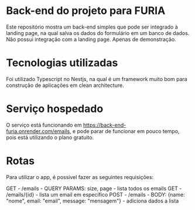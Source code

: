# Back-end do projeto para FURIA
Este repositório mostra um back-end simples que pode ser integrado à landing page, na qual salva os dados do formulário em um banco de dados. Não possui integração com a landing page. Apenas de demonstração.

# Tecnologias utilizadas
Foi utilizado Typescript no Nestjs, na qual é um framework muito bom para construção de aplicações em clean architecture.

# Serviço hospedado
O serviço está funcionando em https://back-end-furia.onrender.com/emails, e pode parar de funcionar em pouco tempo, pois está utilizando o plano gratuito.

# Rotas
Para utilizar o app, é possível fazer as seguintes requisições:

GET - /emails - QUERY PARAMS: size, page -  lista todos os emails
GET - /emails/{id} - lista um email em específico
POST - /emails - BODY: {name: "nome", email: "email", message: "mensagem"} - adiciona dados a lista